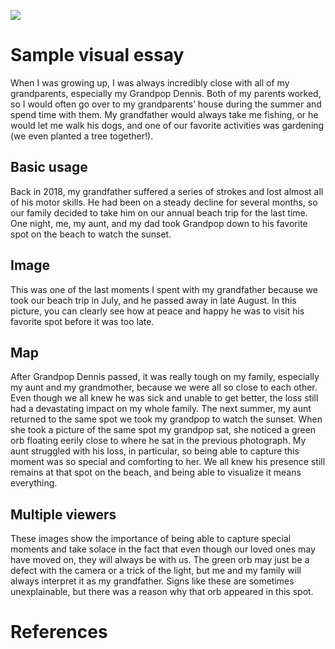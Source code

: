 <a href="https://juncture-digital.org"><img src="https://juncture-digital.org/images/ve-button.png"></a>

<param ve-config 
       title="The Power of Images in Times of Grief"
       author="Madison O'Leary"
       banner="https://iiif.juncture-digital.org/banner/?url=https://en.wikipedia.org/wiki/Wikipedia:Featured_pictures/Plants/Flowers#/media/File:Origanum_vulgare_inflorescence_-_Keila.jpg" 
       layout="vertical">

# Sample visual essay

When I was growing up, I was always incredibly close with all of my grandparents, especially my Grandpop Dennis. Both of my parents worked, so I would often go over to my grandparents’ house during the summer and spend time with them. My grandfather would always take me fishing, or he would let me walk his dogs, and one of our favorite activities was gardening (we even planted a tree together!). 
<param ve-image 
       url="https://molear22.github.io/visual-essay-juncture/image/6BFFFB89-2E65-460E-91F1-E3D35B84692BIMG_3359.jpeg">

## Basic usage
Back in 2018, my grandfather suffered a series of strokes and lost almost all of his motor skills. He had been on a steady decline for several months, so our family decided to take him on our annual beach trip for the last time. One night, me, my aunt, and my dad took Grandpop down to his favorite spot on the beach to watch the sunset. 
<param ve-image
       url="https://molear22.github.io/visual-essay-juncture/image/72A03C35-FE3C-46B7-A50D-E42F90B70EBDIMG_2485.jpeg">

## Image

This was one of the last moments I spent with my grandfather because we took our beach trip in July, and he passed away in late August. In this picture, you can clearly see how at peace and happy he was to visit his favorite spot before it was too late. 
<param ve-image
       url="https://molear22.github.io/visual-essay-juncture/image/CED39B97-952A-4522-B968-7F79E7F90C0CIMG_2245.jpeg">

## Map

After Grandpop Dennis passed, it was really tough on my family, especially my aunt and my grandmother, because we were all so close to each other. Even though we all knew he was sick and unable to get better, the loss still had a devastating impact on my whole family. The next summer, my aunt returned to the same spot we took my grandpop to watch the sunset. When she took a picture of the same spot my grandpop sat, she noticed a green orb floating eerily close to where he sat in the previous photograph. My aunt struggled with his loss, in particular, so being able to capture this moment was so special and comforting to her. We all knew his presence still remains at that spot on the beach, and being able to visualize it means everything.
<param ve-image
       url="https://molear22.github.io/visual-essay-juncture/image/C9313B55-6AF6-4852-8FFC-5B3611D1DB85IMG_2425.jpeg">

## Multiple viewers

These images show the importance of being able to capture special moments and take solace in the fact that even though our loved ones may have moved on, they will always be with us. The green orb may just be a defect with the camera or a trick of the light, but me and my family will always interpret it as my grandfather. Signs like these are sometimes unexplainable, but there was a reason why that orb appeared in this spot. 
<param ve-image 
       url="https://molear22.github.io/visual-essay-juncture/image/D086B20D-2418-4171-8CD9-686D0D5F79A5IMG_2185.jpeg">

# References

